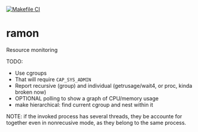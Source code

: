 [![Makefile CI](https://github.com/mtzguido/ramon/actions/workflows/ci.yml/badge.svg)](https://github.com/mtzguido/ramon/actions/workflows/ci.yml)
# ramon
Resource monitoring

TODO:
- Use cgroups
- That will require `CAP_SYS_ADMIN`
- Report recursive (group) and individual (getrusage/wait4, or proc, kinda broken now)
- OPTIONAL polling to show a graph of CPU/memory usage
- make hierarchical: find current cgroup and nest within it

NOTE: if the invoked process has several threads,
they be accounte for together even in nonrecusive mode,
as they belong to the same process.
